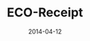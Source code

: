 ---
layout: project
type: project
image: images/eco-receipt.png
title: ECO-Receipt
permalink: projects/eco-receipt
github: #
demo: #
# All dates must be YYYY-MM-DD format!
date: 2014-04-12
labels:
  - Python
  - REST
  - Flask
summary: A digitalization solution of paper-receipts used in retail shops.
---